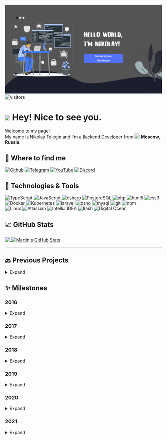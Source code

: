 [![Header](https://raw.githubusercontent.com/OstriySous/OstriySous/main/helloworld.png "Header")](https://github.com/OstriySous)
![visitors](https://visitor-badge.laobi.icu/badge?page_id=${OstriySous-dev})
# <img src="https://emojis.slackmojis.com/emojis/images/1531849430/4246/blob-sunglasses.gif?1531849430" width="30"/> Hey! Nice to see you.

<p>Welcome to my page! </br> My name is Nikolay Telegin and I'm a Backend Developer from <img src="https://image.flaticon.com/icons/svg/197/197408.svg" width="13"/> <b>Moscow, Russia</b>. </p>

<h2> 👀 Where to find me</h2>
<p><a href="https://github.com/OstriySous" target="_blank"><img alt="Github" src="https://img.shields.io/badge/GitHub-%2312100E.svg?&style=for-the-badge&logo=Github&logoColor=white" /></a> <a href="https://t.me/OstriySous" target="_blank"><img alt="Telegram" src="https://img.shields.io/badge/Telegram-%26A5E4.svg?&style=for-the-badge&logo=Telegram&logoColor=white&color=26A5E4" /></a> <a href="https://www.youtube.com/channel/UC93iJKa-KfDMcG61OPtcr5g" target="_blank"><img alt="YouTube" src="https://img.shields.io/badge/YouTube-%FF0000.svg?&style=for-the-badge&logo=YouTube&logoColor=white&color=FF0000" /></a> <a href="https://discordapp.com/users/261495835454341120" target="_blank"><img alt="Discord" src="https://img.shields.io/badge/Discord-%7289DA.svg?&style=for-the-badge&logo=Discord&logoColor=white&color=5865F2" /></a>
</p>
<h2> 🔧 Technologies & Tools</h2>
<p>
  <img alt="TypeScript" src="https://img.shields.io/badge/-TypeScript-007ACC?style=flat-square&logo=typescript&logoColor=white" />
  <img alt="JavaScript" src="https://img.shields.io/badge/-JavaScript-F7DF1E?style=flat-square&logo=javascript&logoColor=white" />
  <img alt="csharp" src="https://img.shields.io/badge/-C_Sharp-239120?style=flat-square&logo=c-sharp&logoColor=white" />
  <img alt="PostgreSQL" src="https://img.shields.io/badge/-PostgreSQL-336791?style=flat-square&logo=postgresql&logoColor=white" />
  <img alt="php" src="https://img.shields.io/badge/-PHP-777BB4?style=flat-square&logo=php&logoColor=white" />
  <img alt="html5" src="https://img.shields.io/badge/-HTML5-1572B6?style=flat-square&logo=html5&logoColor=white" />
  <img alt="css3" src="https://img.shields.io/badge/-CSS3-E34F26?style=flat-square&logo=css3&logoColor=white" />
  <img alt="Docker" src="https://img.shields.io/badge/-Docker-46a2f1?style=flat-square&logo=docker&logoColor=white" />
  <img alt="Kubernetes" src="https://img.shields.io/badge/-Kubernetes-326CE5?style=flat-square&logo=kubernetes&logoColor=white" />  
  <img alt="laravel" src="https://img.shields.io/badge/-Laravel-FF2D20?style=flat-square&logo=laravel&logoColor=white" />
  <img alt="deno" src="https://img.shields.io/badge/-Deno-000000?style=flat-square&logo=deno&logoColor=white" />
  <img alt="mysql" src="https://img.shields.io/badge/-MySQL-4479A1?style=flat-square&logo=mysql&logoColor=white" />
  <img alt="git" src="https://img.shields.io/badge/-Git-F05032?style=flat-square&logo=git&logoColor=white" />
  <img alt="npm" src="https://img.shields.io/badge/-NPM-CB3837?style=flat-square&logo=npm&logoColor=white" /><br>
  <img alt="Linux" src="https://img.shields.io/badge/OS-Linux-informational?style=flat&logo=linux&logoColor=white&color=2bbc8a" />
  <img alt="Atlassian" src="https://img.shields.io/badge/Software-Atlassian-informational?style=flat&logo=atlassian&logoColor=white&color=2bbc8a" />
  <img alt="IntelliJ IDEA" src="https://img.shields.io/badge/Editor-IntelliJ_IDEA-informational?style=flat&logo=intellij-idea&logoColor=white&color=2bbc8a" />
  <img alt="Bash" src="https://img.shields.io/badge/Shell-Bash-informational?style=flat&logo=gnu-bash&logoColor=white&color=2bbc8a" />
  <img alt="Digital Ocean" src="https://img.shields.io/badge/Cloud-Digital_Ocean-informational?style=flat&logo=digitalocean&logoColor=white&color=2bbc8a" />
</p>
<h2> 📈 GitHub Stats</h2>
<a href="https://github.com/OstriySous/OstriySous">
  <img align="center" src="https://github-readme-stats.vercel.app/api/top-langs/?username=OstriySous&hide=java,html&title_color=ffffff&text_color=c9cacc&icon_color=2bbc8a&bg_color=1d1f21" />
</a>
<a href="https://github.com/OstriySous/OstriySous">
  <img align="center" src="https://github-readme-stats.vercel.app/api?username=OstriySous&show_icons=true&line_height=27&count_private=true&title_color=ffffff&text_color=c9cacc&icon_color=2bbc8a&bg_color=1d1f21" alt="Martin's GitHub Stats" />
</a>

____
<h2>🔙 Previous Projects</h2>
<details>
  <summary>Expand</summary>
  
  - Development of my own information security forum [(IPS CMS)](https://invisioncommunity.com/)
  
  - Website development for a TV transportation company from Finland

  - [Website](http://intabakopt.ru/) for the tobacco production company

  - Writing a game bot on VK API for youtuber [Sodyan](https://www.youtube.com/channel/UCIWbvEaoTs8qtfVwi6BXkxQ) (1.34 M Subscribers)

  - Major GTA 5 project (Classified now)
</details>

<h2>✨ Milestones</h2>
<h3>2016</h2>
<details>
  <summary>Expand</summary>
  
- Start learning programming (JavaScript)
</details>

<h3>2017</h2>
<details>
  <summary>Expand</summary>
  
- Learned how to create websites (HTML, CSS, JS)
</details>

<h3>2018</h2>
<details>
  <summary>Expand</summary>
  
- Hacking multiple minecraft launchers

- Learned to create forums
</details>

<h3>2019</h2>
<details>
  <summary>Expand</summary>
  
- Learned the VK API

- Learned PHP 5.6, 7.1

- Start using MySQL in projects
</details>

<h3>2020</h2>
<details>
  <summary>Expand</summary>
  
- Started using [RedBean](https://redbeanphp.com/index.php) in projects

- Learned GIT and NPM services

- Getting started with an in-depth study of TypeScript and C#

- Learned Postgresql
</details>

<h3>2021</h2>
<details>
  <summary>Expand</summary>
  
- Learned Docker and Docker-compose

- Learned Discord oAuth2 Implementation

- Learned Deno

- [Learned Vue](https://vuejs.org)

- [Learned Discord API](https://discord.com/developers/applications)
</details>
